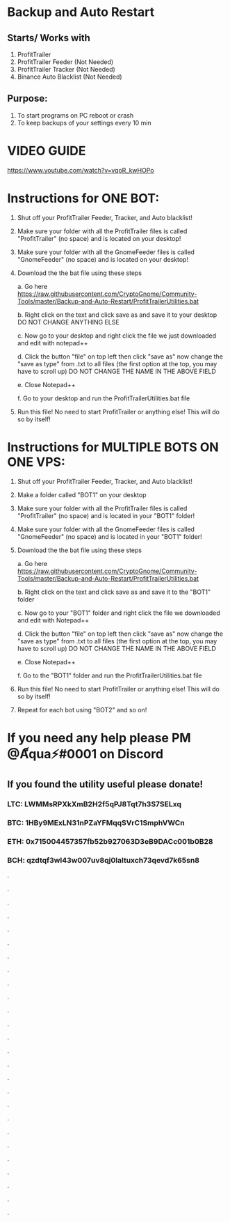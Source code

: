 # Backup and Auto Restart
## Starts/ Works with 
1. ProfitTrailer
2. ProfitTrailer Feeder (Not Needed)
3. ProfitTrailer Tracker (Not Needed)
4. Binance Auto Blacklist (Not Needed)

## Purpose:
1. To start programs on PC reboot or crash
2. To keep backups of your settings every 10 min

# VIDEO GUIDE

https://www.youtube.com/watch?v=vqoR_kwHOPo
 
# Instructions for ONE BOT:
1. Shut off your ProfitTrailer Feeder, Tracker, and Auto blacklist!
2. Make sure your folder with all the ProfitTrailer files is called "ProfitTrailer" (no space) and is located on your desktop!
2. Make sure your folder with all the GnomeFeeder files is called "GnomeFeeder" (no space) and is located on your desktop!
3. Download the the bat file using these steps

   a. Go here https://raw.githubusercontent.com/CryptoGnome/Community-Tools/master/Backup-and-Auto-Restart/ProfitTrailerUtilities.bat
   
   b. Right click on the text and click save as and save it to your desktop DO NOT CHANGE ANYTHING ELSE
   
   c. Now go to your desktop and right click the file we just downloaded and edit with notepad++
   
   d. Click the button "file" on top left then click "save as" now change the "save as type" from .txt to all files (the first option at the top, you may have to scroll up) DO NOT CHANGE THE NAME IN THE ABOVE FIELD
   
   e. Close Notepad++
   
   f. Go to your desktop and run the ProfitTrailerUtilities.bat file
   
4. Run this file! No need to start ProfitTrailer or anything else! This will do so by itself!

# Instructions for MULTIPLE BOTS ON ONE VPS:
1. Shut off your ProfitTrailer Feeder, Tracker, and Auto blacklist!
2. Make a folder called "BOT1" on your desktop
3. Make sure your folder with all the ProfitTrailer files is called "ProfitTrailer" (no space) and is located in your "BOT1" folder!
3. Make sure your folder with all the GnomeFeeder files is called "GnomeFeeder" (no space) and is located in your "BOT1" folder!
4. Download the the bat file using these steps

   a. Go here https://raw.githubusercontent.com/CryptoGnome/Community-Tools/master/Backup-and-Auto-Restart/ProfitTrailerUtilities.bat
   
   b. Right click on the text and click save as and save it to the "BOT1" folder
   
   c. Now go to your "BOT1" folder and right click the file we downloaded and edit with Notepad++
   
   d. Click the button "file" on top left then click "save as" now change the "save as type" from .txt to all files (the first option at the top, you may have to scroll up) DO NOT CHANGE THE NAME IN THE ABOVE FIELD
   
   e. Close Notepad++
   
   f. Go to the "BOT1" folder and run the ProfitTrailerUtilities.bat file
   
5. Run this file! No need to start ProfitTrailer or anything else! This will do so by itself!

6. Repeat for each bot using "BOT2" and so on!

# If you need any help please PM @A็qua⚡#0001 on Discord

## If you found the utility useful please donate!

### LTC: LWMMsRPXkXmB2H2f5qPJ8Tqt7h3S7SELxq

### BTC: 1HBy9MExLN31nPZaYFMqqSVrC1SmphVWCn

### ETH: 0x715004457357fb52b927063D3eB9DACc001b0B28

### BCH: qzdtqf3wl43w007uv8qj0laltuxch73qevd7k65sn8

.

.

.

.

.

.

.

.

.

.

.

.

.

.

.

.

.

.

.

.

.

.

.

.

.

.
